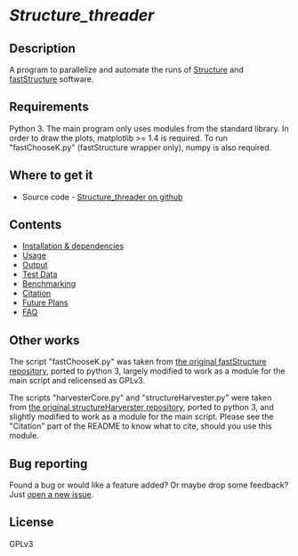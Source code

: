# *Structure_threader*

## Description
A program to parallelize and automate the runs of [Structure](http://pritchardlab.stanford.edu/structure.html) and [fastStructure](https://rajanil.github.io/fastStructure/) software.


## Requirements
Python 3. The main program only uses modules from the standard library.
In order to draw the plots, matplotlib >= 1.4 is required.
To run "fastChooseK.py" (fastStructure wrapper only), numpy is also required.


## Where to get it
* Source code - [Structure_threader on github](https://github.com/StuntsPT/Structure_threader)


## Contents
* [Installation & dependencies](install.md)
* [Usage](usage.md)
* [Output](output.md)
* [Test Data](test_data.md)
* [Benchmarking](benckmark.md)
* [Citation](citation.md)
* [Future Plans](future.md)
* [FAQ](faq.md)


## Other works
The script "fastChooseK.py" was taken from [the original fastStructure repository](https://github.com/rajanil/fastStructure), ported to python 3, largely modified to work as a module for the main script and relicensed as GPLv3.

The scripts "harvesterCore.py" and "structureHarvester.py" were taken from [the original structureHarverster repository](https://github.com/dentearl/structureHarvester), ported to python 3, and slightly modified to work as a module for the main script. Please see the "Citation" part of the README to know what to cite, should you use this module.


## Bug reporting
Found a bug or would like a feature added? Or maybe drop some feedback?
Just [open a new issue](https://github.com/StuntsPT/Structure_threader/issues/new).


## License
GPLv3

